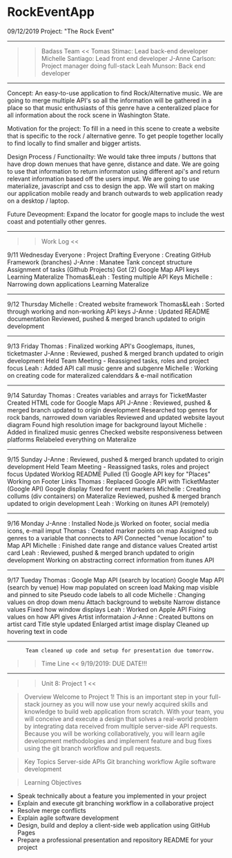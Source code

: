 # RockEventApp

09/12/2019
Project: "The Rock Event"
______________________________________________________________________________________________________________________________
>> Badass Team <<
Tomas Stimac: Lead back-end developer
Michelle Santiago: Lead front end developer
J-Anne Carlson: Project manager doing full-stack
Leah Munson: Back end developer
______________________________________________________________________________________________________________________________

Concept: An easy-to-use application to find Rock/Alternative music. We are going to merge multiple API's so all the information will be gathered in a place
so that music enthusiasts of this genre have a centeralized place for all information about the rock scene in Washington State.

Motivation for the project: To fill in a need in this scene to create a website that is specific to the rock / alternative genre. To get people together locally
to find locally to find smaller and bigger artists.

Design Process / Functionailty: We would take three imputs / buttons that have drop down menues that have genre, distance and date. We are going to use that information
to  return informaton using different api's and return relevant information based off the users imput. We are going to use materialize, javascript and css to design the app.
We will start on making our application mobile ready and branch outwards to web application ready on a desktop / laptop.

Future Deveopment: Expand the locator for google maps to include the west coast and potentially other genres.
______________________________________________________________________________________________________________________________

>> Work Log <<

9/11 Wednesday
               Everyone : Project Drafting
               Everyone : Creating GitHub Framework (branches)
               J-Anne : Manatee Tank concept structure
                        Assignment of tasks (Github Projects)
                        Got (2) Google Map API keys
                        Learning Materalize
               Thomas&Leah : Testing multiple API Keys
               Michelle : Narrowing down applications
                         Learning Materalize
_________________________________________________________________

9/12 Thursday
              Michelle : Created website framework
              Thomas&Leah : Sorted through working and non-working API keys
              J-Anne : Updated README documentation
                       Reviewed, pushed & merged branch updated to origin development
__________________________________________________________________

9/13 Friday
              Thomas : Finalized working API's Googlemaps, itunes, ticketmaster
              J-Anne : Reviewed, pushed & merged branch updated to origin development
                       Held Team Meeting - Reassigned tasks, roles and project focus
              Leah : Added API call music genre and subgenre
              Michelle : Working on creating code for materalized calenddars & e-mail notification
              
__________________________________________________________________

9/14 Saturday
             Thomas : Creates variables and arrays for TicketMaster
                      Created HTML code for Google Maps API
             J-Anne : Reviewed, pushed & merged branch updated to origin development
                      Researched top genres for rock bands, narrowed down variables
                      Reviewed and updated website layout diagram
                      Found high resolution image for background layout
             Michelle : Added in finalized music genres
                        Checked website responsiveness between platforms
                        Relabeled everything on Materalize

__________________________________________________________________

9/15 Sunday
           J-Anne : Reviewed, pushed & merged branch updated to origin development
                    Held Team Meeting - Reassigned tasks, roles and project focus
                    Updated Worklog README
                    Pulled (1) Google API key for "Places"
                    Working on Footer Links
           Thomas : Replaced Google API with TicketMaster (Google API)
                    Google display fixed for event markers
           Michelle : Creating collums (div containers) on Materalize
                      Reviewed, pushed & merged branch updated to origin development
           Leah : Working on itunes API (remotely)

__________________________________________________________________

9/16 Monday
           J-Anne : Installed Node.js
                    Worked on footer, social media icons, e-mail imput
           Thomas : Created marker points on map
                    Assigned sub genres to a variable that connects to API
                    Connected "venue location" to Map API
           Michelle : Finished date range and distance values
                      Created artist card
           Leah : Reviewed, pushed & merged branch updated to origin development
                  Working on abstracting correct information from itunes API
__________________________________________________________________

9/17 Tueday Thomas : Google Map API (search by location)
                     Google Map API (search by venue)
                     How map populated on screen load
                     Making map visible and pinned to site
                     Pseudo code labels to all code
           Michelle : Changing values on drop down menu
                      Attach background to website
                      Narrow distance values
                      Fixed how window displays
           Leah : Worked on Apple API
                  Fixing values on how API gives Artist informataion
           J-Anne : Created buttons on artist card
                    Title style updated
                    Enlarged artist image display
                    Cleaned up hovering text in code
__________________________________________________________________
          
          Team cleaned up code and setup for presentation due tomorrow.
                      
>> Time Line <<
9/19/2019: DUE DATE!!!

__________________________________________________________________

>> Unit 8: Project 1 <<

  
   >Overview
Welcome to Project 1! This is an important step in your full-stack journey as you will now use your newly acquired skills and knowledge to build web application from scratch. With your team, you will conceive and execute a design that solves a real-world problem by integrating data received from multiple server-side API requests. Because you will be working collaboratively, you will learn agile development methodologies and implement feature and bug fixes using the git branch workflow and pull requests.

  >Key Topics
Server-side APIs
Git branching workflow
Agile software development

  >Learning Objectives
* Speak technically about a feature you implemented in your project
* Explain and execute git branching workflow in a collaborative project
* Resolve merge conflicts
* Explain agile software development
* Design, build and deploy a client-side web application using GitHub Pages
* Prepare a professional presentation and repository README for your project
